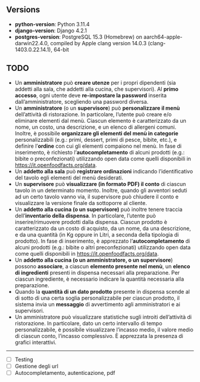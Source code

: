 ## Versions
- **python-version**: Python 3.11.4
- **django-version**: Django 4.2.1
- **postgres-version**: PostgreSQL 15.3 (Homebrew) on aarch64-apple-darwin22.4.0, compiled by Apple clang version 14.0.3 (clang-1403.0.22.14.1), 64-bit

## TODO 
- Un **amministratore** può **creare utenze** per i propri dipendenti (sia addetti alla sala, che addetti alla cucina, che supervisori). Al **primo accesso**, ogni utente deve **re-impostare la password** inserita dall’amministratore, scegliendo una password diversa.
- Un **amministratore** (o un **supervisore**) può **personalizzare il menù** dell’attività di ristorazione. In particolare, l’utente può creare e/o eliminare elementi dal menù. Ciascun elemento è caratterizzato da un nome, un costo, una descrizione, e un elenco di allergeni comuni. Inoltre, è possibile **organizzare gli elementi del menù in categorie** personalizzabili (e.g.: primi, dessert, primi di pesce, bibite, etc.), e definire l’**ordine** con cui gli elementi compaiono nel menù. In fase di inserimento, è richiesto l’**autocompletamento** di alcuni prodotti (e.g.: bibite o preconfezionati) utilizzando open data come quelli disponibili in https://it.openfoodfacts.org/data.
- Un **addetto alla sala** può **registrare ordinazioni** indicando l’identificativo del tavolo egli elementi del menù desiderati.
- Un **supervisore** può **visualizzare (in formato PDF) il conto** di ciascun tavolo in un determinato momento. Inoltre, quando gli avventori seduti ad un certo tavolo vanno via, il supervisore può chiudere il conto e visualizzare la versione finale da sottoporre al cliente.
- Un **addetto alla cucina (o un supervisore)** può inoltre tenere traccia dell’**inventario della dispensa**. In particolare, l’utente può inserire/rimuovere prodotti dalla dispensa. Ciascun prodotto è caratterizzato da un costo di acquisto, da un nome, da una descrizione, e da una quantità (in Kg oppure in Litri, a seconda della tipologia di prodotto). In fase di inserimento, è apprezzato l’**autocompletamento** di alcuni prodotti (e.g.: bibite o altri preconfezionati) utilizzando open data come quelli disponibili in https://it.openfoodfacts.org/data.
- Un **addetto alla cucina (o un amministratore, o un supervisore**) possono **associare**, a ciascun **elemento presente nel menù**, un **elenco di ingredienti** presenti in dispensa necessari alla preparazione. Per ciascun ingrediente, è necessario indicare la quantità necessaria alla preparazione.
- Quando la **quantità di un dato prodotto** presente in dispensa scende al di sotto di una certa soglia personalizzabile per ciascun prodotto, il sistema invia un **messaggio** di avvertimento agli amministratori e ai supervisori.
- Un amministratore può visualizzare statistiche sugli introiti dell’attività di ristorazione. In particolare, dato un certo intervallo di tempo personalizzabile, è possibile visualizzare l’incasso medio, il valore medio di ciascun conto, l’incasso complessivo. È apprezzata la presenza di grafici interattivi.

--- 

- [ ] Testing
- [ ] Gestione degli url
- [ ] Autocompletamento, autenticazione, pdf
